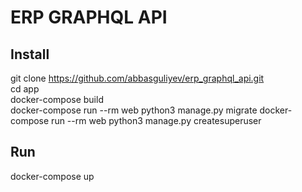 # ERP GRAPHQL API

## Install
git clone https://github.com/abbasguliyev/erp_graphql_api.git \
cd app \
docker-compose build \
docker-compose run --rm web python3 manage.py migrate
docker-compose run --rm web python3 manage.py createsuperuser
## Run
docker-compose up